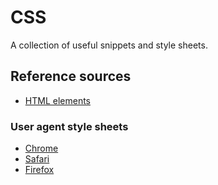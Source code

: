 # CSS

A collection of useful snippets and style sheets.

## Reference sources

- [HTML elements](https://html.spec.whatwg.org/multipage/#toc-semantics)

### User agent style sheets

- [Chrome](https://chromium.googlesource.com/chromium/src/+/refs/heads/main/third_party/blink/renderer/core/html/resources/html.css)
- [Safari](https://github.com/WebKit/WebKit/blob/main/Source/WebCore/css/html.css)
- [Firefox](https://searchfox.org/mozilla-central/source/layout/style/res/html.css)
